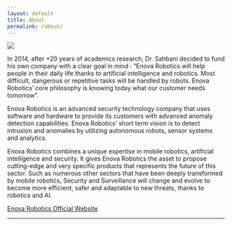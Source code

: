 ```yaml
---
layout: default
title: About
permalink: /about/
---
```

<img src="/EnovaRobotics-Projects-COVID19/assets/Media/logo.png">

In 2014, after +20 years of academics research, Dr. Sahbani decided to fund his own company with a clear goal in mind :
“Enova Robotics will help people in their daily life thanks to artificial intelligence and robotics. Most difficult, dangerous or repetitive tasks will be handled by robots. Enova Robotics’ core philosophy is knowing today what our customer needs tomorrow”.

Enova Robotics is an advanced security technology company that uses software and hardware to provide its customers with advanced anomaly detection capabilities. Enova Robotics’ short term vision is to detect intrusion and anomalies by utilizing autonomous robots, sensor systems and analytics.


Enova Robotics combines a unique expertise in mobile robotics, artificial intelligence and security. It gives Enova Robotics the asset to propose cutting-edge and very specific products that represents the future of this sector. Such as numerous other sectors that have been deeply transformed by mobile robotics, Security and Surveillance will change and evolve to become more efficient, safer and adaptable to new threats, thanks to robotics and AI.


[Enova Robotics Official Website](https://enovarobotics.eu/)


<hr />

